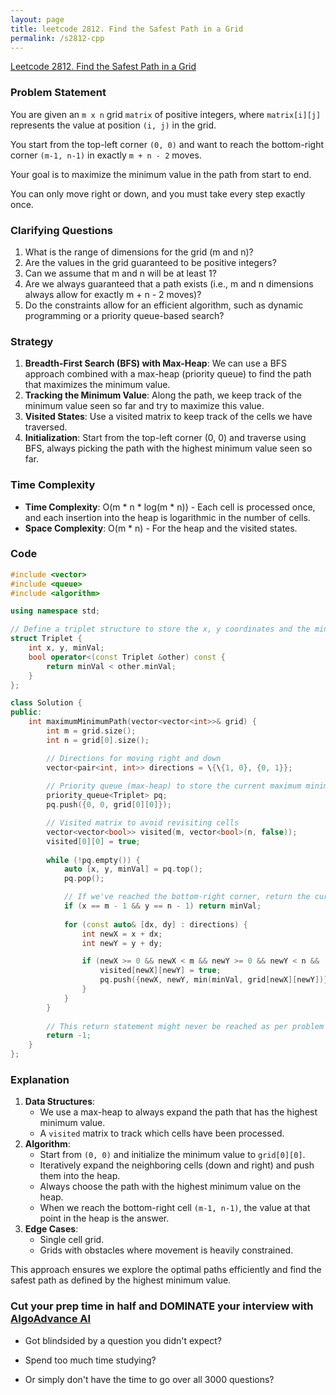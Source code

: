 ```yaml
---
layout: page
title: leetcode 2812. Find the Safest Path in a Grid
permalink: /s2812-cpp
---
```

[Leetcode 2812. Find the Safest Path in a Grid](https://algoadvance.github.io/algoadvance/l2812)
### Problem Statement
You are given an `m x n` grid `matrix` of positive integers, where `matrix[i][j]` represents the value at position `(i, j)` in the grid.

You start from the top-left corner `(0, 0)` and want to reach the bottom-right corner `(m-1, n-1)` in exactly `m + n - 2` moves. 

Your goal is to maximize the minimum value in the path from start to end.

You can only move right or down, and you must take every step exactly once.

### Clarifying Questions
1. What is the range of dimensions for the grid (m and n)?
2. Are the values in the grid guaranteed to be positive integers?
3. Can we assume that m and n will be at least 1?
4. Are we always guaranteed that a path exists (i.e., m and n dimensions always allow for exactly m + n - 2 moves)?
5. Do the constraints allow for an efficient algorithm, such as dynamic programming or a priority queue-based search?

### Strategy
1. **Breadth-First Search (BFS) with Max-Heap**: We can use a BFS approach combined with a max-heap (priority queue) to find the path that maximizes the minimum value.
2. **Tracking the Minimum Value**: Along the path, we keep track of the minimum value seen so far and try to maximize this value.
3. **Visited States**: Use a visited matrix to keep track of the cells we have traversed.
4. **Initialization**: Start from the top-left corner (0, 0) and traverse using BFS, always picking the path with the highest minimum value seen so far.

### Time Complexity
- **Time Complexity**: O(m * n * log(m * n)) - Each cell is processed once, and each insertion into the heap is logarithmic in the number of cells.
- **Space Complexity**: O(m * n) - For the heap and the visited states.

### Code

```cpp
#include <vector>
#include <queue>
#include <algorithm>

using namespace std;

// Define a triplet structure to store the x, y coordinates and the minimum value.
struct Triplet {
    int x, y, minVal;
    bool operator<(const Triplet &other) const {
        return minVal < other.minVal;
    }
};

class Solution {
public:
    int maximumMinimumPath(vector<vector<int>>& grid) {
        int m = grid.size();
        int n = grid[0].size();

        // Directions for moving right and down
        vector<pair<int, int>> directions = \{\{1, 0}, {0, 1}};
        
        // Priority queue (max-heap) to store the current maximum minimum value path
        priority_queue<Triplet> pq;
        pq.push({0, 0, grid[0][0]});

        // Visited matrix to avoid revisiting cells
        vector<vector<bool>> visited(m, vector<bool>(n, false));
        visited[0][0] = true;
        
        while (!pq.empty()) {
            auto [x, y, minVal] = pq.top();
            pq.pop();

            // If we've reached the bottom-right corner, return the current minVal
            if (x == m - 1 && y == n - 1) return minVal;
            
            for (const auto& [dx, dy] : directions) {
                int newX = x + dx;
                int newY = y + dy;

                if (newX >= 0 && newX < m && newY >= 0 && newY < n && !visited[newX][newY]) {
                    visited[newX][newY] = true;
                    pq.push({newX, newY, min(minVal, grid[newX][newY])});
                }
            }
        }
        
        // This return statement might never be reached as per problem constraints
        return -1;
    }
};
```

### Explanation
1. **Data Structures**:
   - We use a max-heap to always expand the path that has the highest minimum value.
   - A `visited` matrix to track which cells have been processed.
2. **Algorithm**:
   - Start from `(0, 0)` and initialize the minimum value to `grid[0][0]`.
   - Iteratively expand the neighboring cells (down and right) and push them into the heap.
   - Always choose the path with the highest minimum value on the heap.
   - When we reach the bottom-right cell `(m-1, n-1)`, the value at that point in the heap is the answer.
3. **Edge Cases**:
   - Single cell grid.
   - Grids with obstacles where movement is heavily constrained.

This approach ensures we explore the optimal paths efficiently and find the safest path as defined by the highest minimum value.


### Cut your prep time in half and DOMINATE your interview with [AlgoAdvance AI](https://algoAdvance.com)

- Got blindsided by a question you didn't expect?

- Spend too much time studying?

- Or simply don't have the time to go over all 3000 questions?

